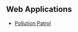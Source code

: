 ## Web Applications

- [Pollution Patrol](https://ramzialaa.github.io/projects/pollution-patrol/index.html)
